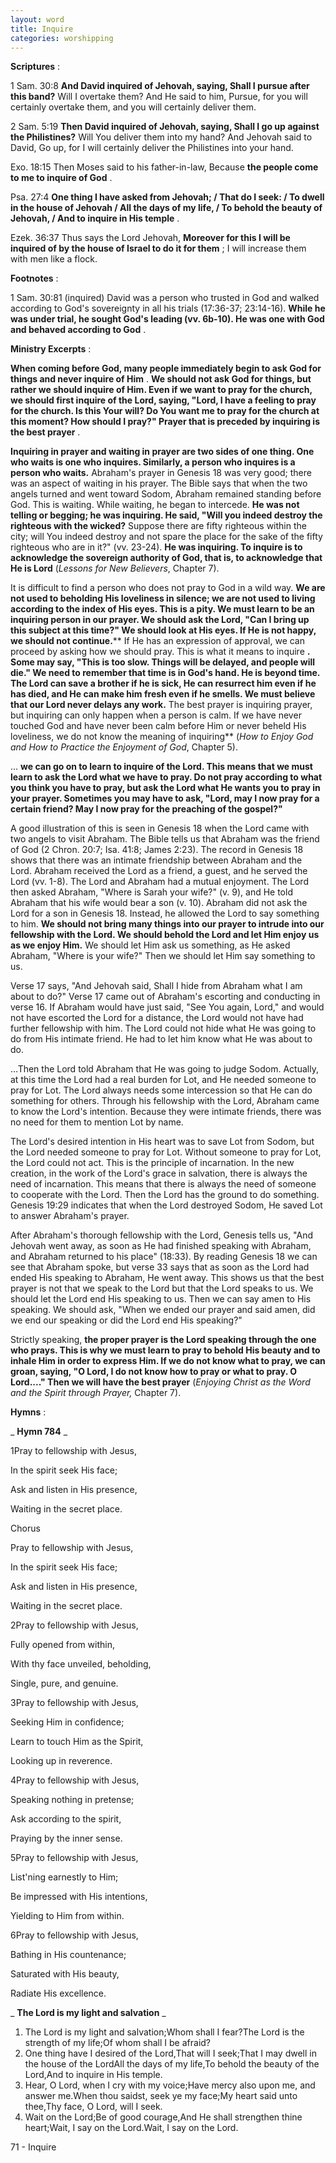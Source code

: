 ```yaml
---
layout: word
title: Inquire
categories: worshipping
---
```


**Scriptures** :

1 Sam. 30:8 **And David inquired of Jehovah, saying, Shall I pursue after this band?** Will I overtake them? And He said to him, Pursue, for you will certainly overtake them, and you will certainly deliver them.

2 Sam. 5:19 **Then David inquired of Jehovah, saying, Shall I go up against the Philistines?** Will You deliver them into my hand? And Jehovah said to David, Go up, for I will certainly deliver the Philistines into your hand.

Exo. 18:15 Then Moses said to his father-in-law, Because **the people come to me to inquire of God** .

Psa. 27:4 **One thing I have asked from Jehovah; / That do I seek: / To dwell in the house of Jehovah / All the days of my life, / To behold the beauty of Jehovah, / And to inquire in His temple** .

Ezek. 36:37 Thus says the Lord Jehovah, **Moreover for this I will be inquired of by the house of Israel to do it for them** ; I will increase them with men like a flock.

**Footnotes** :

1 Sam. 30:81 (inquired) David was a person who trusted in God and walked according to God's sovereignty in all his trials (17:36-37; 23:14-16). **While he was under trial, he sought God's leading (vv. 6b-10). He was one with God and behaved according to God** .

**Ministry Excerpts** :

**When coming before God, many people immediately begin to ask God for things and never inquire of Him** . **We should not ask God for things, but rather we should inquire of Him. Even if we want to pray for the church, we should first inquire of the Lord, saying, "Lord, I have a feeling to pray for the church. Is this Your will? Do You want me to pray for the church at this moment? How should I pray?" Prayer that is preceded by inquiring is the best prayer** .

**Inquiring in prayer and waiting in prayer are two sides of one thing. One who waits is one who inquires. Similarly, a person who inquires is a person who waits.** Abraham's prayer in Genesis 18 was very good; there was an aspect of waiting in his prayer. The Bible says that when the two angels turned and went toward Sodom, Abraham remained standing before God. This is waiting. While waiting, he began to intercede. **He was not telling or begging; he was inquiring. He said, "Will you indeed destroy the righteous with the wicked?** Suppose there are fifty righteous within the city; will You indeed destroy and not spare the place for the sake of the fifty righteous who are in it?" (vv. 23-24). **He was inquiring. To inquire is to acknowledge the sovereign authority of God, that is, to acknowledge that He is Lord** (_Lessons for New Believers_, Chapter 7).

It is difficult to find a person who does not pray to God in a wild way. **We are not used to beholding His loveliness in silence; we are not used to living according to the index of His eyes. This is a pity. We must learn to be an inquiring person in our prayer. We should ask the Lord, "Can I bring up this subject at this time?" We should look at His eyes. If He is not happy, we should not continue.**** If He has an expression of approval, we can proceed by asking how we should pray. This is what it means to inquire **. Some may say, "This is too slow. Things will be delayed, and people will die." We need to remember that time is in God's hand. He is beyond time. The Lord can save a brother if he is sick, He can resurrect him even if he has died, and He can make him fresh even if he smells. We must believe that our Lord never delays any work.** The best prayer is inquiring prayer, but inquiring can only happen when a person is calm. If we have never touched God and have never been calm before Him or never beheld His loveliness, we do not know the meaning of inquiring** (_How to Enjoy God and How to Practice the Enjoyment of God_, Chapter 5).

… **we can go on to learn to inquire of the Lord. This means that we must learn to ask the Lord what we have to pray. Do not pray according to what you think you have to pray, but ask the Lord what He wants you to pray in your prayer. Sometimes you may have to ask, "Lord, may I now pray for a certain friend? May I now pray for the preaching of the gospel?"**

A good illustration of this is seen in Genesis 18 when the Lord came with two angels to visit Abraham. The Bible tells us that Abraham was the friend of God (2 Chron. 20:7; Isa. 41:8; James 2:23). The record in Genesis 18 shows that there was an intimate friendship between Abraham and the Lord. Abraham received the Lord as a friend, a guest, and he served the Lord (vv. 1-8). The Lord and Abraham had a mutual enjoyment. The Lord then asked Abraham, "Where is Sarah your wife?" (v. 9), and He told Abraham that his wife would bear a son (v. 10). Abraham did not ask the Lord for a son in Genesis 18. Instead, he allowed the Lord to say something to him. **We should not bring many things into our prayer to intrude into our fellowship with the Lord. We should behold the Lord and let Him enjoy us as we enjoy Him.** We should let Him ask us something, as He asked Abraham, "Where is your wife?" Then we should let Him say something to us.

Verse 17 says, "And Jehovah said, Shall I hide from Abraham what I am about to do?" Verse 17 came out of Abraham's escorting and conducting in verse 16. If Abraham would have just said, "See You again, Lord," and would not have escorted the Lord for a distance, the Lord would not have had further fellowship with him. The Lord could not hide what He was going to do from His intimate friend. He had to let him know what He was about to do.

…Then the Lord told Abraham that He was going to judge Sodom. Actually, at this time the Lord had a real burden for Lot, and He needed someone to pray for Lot. The Lord always needs some intercession so that He can do something for others. Through his fellowship with the Lord, Abraham came to know the Lord's intention. Because they were intimate friends, there was no need for them to mention Lot by name.

The Lord's desired intention in His heart was to save Lot from Sodom, but the Lord needed someone to pray for Lot. Without someone to pray for Lot, the Lord could not act. This is the principle of incarnation. In the new creation, in the work of the Lord's grace in salvation, there is always the need of incarnation. This means that there is always the need of someone to cooperate with the Lord. Then the Lord has the ground to do something. Genesis 19:29 indicates that when the Lord destroyed Sodom, He saved Lot to answer Abraham's prayer.

After Abraham's thorough fellowship with the Lord, Genesis tells us, "And Jehovah went away, as soon as He had finished speaking with Abraham, and Abraham returned to his place" (18:33). By reading Genesis 18 we can see that Abraham spoke, but verse 33 says that as soon as the Lord had ended His speaking to Abraham, He went away. This shows us that the best prayer is not that we speak to the Lord but that the Lord speaks to us. We should let the Lord end His speaking to us. Then we can say amen to His speaking. We should ask, "When we ended our prayer and said amen, did we end our speaking or did the Lord end His speaking?"

Strictly speaking, **the proper prayer is the Lord speaking through the one who prays. This is why we must learn to pray to behold His beauty and to inhale Him in order to express Him. If we do not know what to pray, we can groan, saying, "O Lord, I do not know how to pray or what to pray. O Lord...." Then we will have the best prayer** (_Enjoying Christ as the Word and the Spirit through Prayer,_ Chapter 7).

**Hymns** :

_ **Hymn 784** _

1Pray to fellowship with Jesus,

In the spirit seek His face;

Ask and listen in His presence,

Waiting in the secret place.

Chorus

Pray to fellowship with Jesus,

In the spirit seek His face;

Ask and listen in His presence,

Waiting in the secret place.

2Pray to fellowship with Jesus,

Fully opened from within,

With thy face unveiled, beholding,

Single, pure, and genuine.

3Pray to fellowship with Jesus,

Seeking Him in confidence;

Learn to touch Him as the Spirit,

Looking up in reverence.

4Pray to fellowship with Jesus,

Speaking nothing in pretense;

Ask according to the spirit,

Praying by the inner sense.

5Pray to fellowship with Jesus,

List'ning earnestly to Him;

Be impressed with His intentions,

Yielding to Him from within.

6Pray to fellowship with Jesus,

Bathing in His countenance;

Saturated with His beauty,

Radiate His excellence.

_ **The Lord is my light and salvation** _

1. The Lord is my light and salvation;Whom shall I fear?The Lord is the strength of my life;Of whom shall I be afraid?
2. One thing have I desired of the Lord,That will I seek;That I may dwell in the house of the LordAll the days of my life,To behold the beauty of the Lord,And to inquire in His temple.
3. Hear, O Lord, when I cry with my voice;Have mercy also upon me, and answer me.When thou saidst, seek ye my face;My heart said unto thee,Thy face, O Lord, will I seek.
4. Wait on the Lord;Be of good courage,And He shall strengthen thine heart;Wait, I say on the Lord.Wait, I say on the Lord.

71 - Inquire
